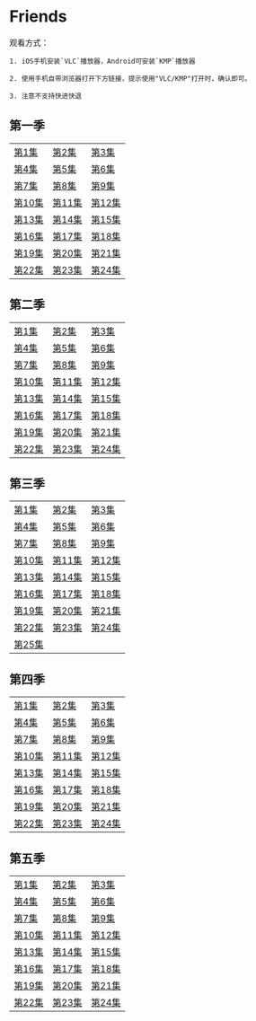 # Friends

观看方式：

	1. iOS手机安装`VLC`播放器，Android可安装`KMP`播放器
	
	2. 使用手机自带浏览器打开下方链接，提示使用"VLC/KMP"打开时，确认即可。

	3. 注意不支持快进快退
	
## 第一季

|   |   |   |
|---|---|---|
[第1集](rtmp://zhulongyixian.vicp.cc:8000/vod2//friends/1/1.mp4)|[第2集](rtmp://zhulongyixian.vicp.cc:8000/vod2//friends/1/2.mp4)|[第3集](rtmp://zhulongyixian.vicp.cc:8000/vod2//friends/1/3.mp4)
[第4集](rtmp://zhulongyixian.vicp.cc:8000/vod2//friends/1/4.mp4)|[第5集](rtmp://zhulongyixian.vicp.cc:8000/vod2//friends/1/5.mp4)|[第6集](rtmp://zhulongyixian.vicp.cc:8000/vod2//friends/1/6.mp4)
[第7集](rtmp://zhulongyixian.vicp.cc:8000/vod2//friends/1/7.mp4)|[第8集](rtmp://zhulongyixian.vicp.cc:8000/vod2//friends/1/8.mp4)|[第9集](rtmp://zhulongyixian.vicp.cc:8000/vod2//friends/1/9.mp4)
[第10集](rtmp://zhulongyixian.vicp.cc:8000/vod2//friends/1/10.mp4)|[第11集](rtmp://zhulongyixian.vicp.cc:8000/vod2//friends/1/11.mp4)|[第12集](rtmp://zhulongyixian.vicp.cc:8000/vod2//friends/1/12.mp4)
[第13集](rtmp://zhulongyixian.vicp.cc:8000/vod2//friends/1/13.mp4)|[第14集](rtmp://zhulongyixian.vicp.cc:8000/vod2//friends/1/14.mp4)|[第15集](rtmp://zhulongyixian.vicp.cc:8000/vod2//friends/1/15.mp4)
[第16集](rtmp://zhulongyixian.vicp.cc:8000/vod2//friends/1/16.mp4)|[第17集](rtmp://zhulongyixian.vicp.cc:8000/vod2//friends/1/17.mp4)|[第18集](rtmp://zhulongyixian.vicp.cc:8000/vod2//friends/1/18.mp4)
[第19集](rtmp://zhulongyixian.vicp.cc:8000/vod2//friends/1/19.mp4)|[第20集](rtmp://zhulongyixian.vicp.cc:8000/vod2//friends/1/20.mp4)|[第21集](rtmp://zhulongyixian.vicp.cc:8000/vod2//friends/1/21.mp4)
[第22集](rtmp://zhulongyixian.vicp.cc:8000/vod2//friends/1/22.mp4)|[第23集](rtmp://zhulongyixian.vicp.cc:8000/vod2//friends/1/23.mp4)|[第24集](rtmp://zhulongyixian.vicp.cc:8000/vod2//friends/1/24.mp4)

## 第二季

|   |   |   |
|---|---|---|
[第1集](rtmp://zhulongyixian.vicp.cc:8000/vod2//friends/2/1.mp4)|[第2集](rtmp://zhulongyixian.vicp.cc:8000/vod2//friends/2/2.mp4)|[第3集](rtmp://zhulongyixian.vicp.cc:8000/vod2//friends/2/3.mp4)
[第4集](rtmp://zhulongyixian.vicp.cc:8000/vod2//friends/2/4.mp4)|[第5集](rtmp://zhulongyixian.vicp.cc:8000/vod2//friends/2/5.mp4)|[第6集](rtmp://zhulongyixian.vicp.cc:8000/vod2//friends/2/6.mp4)
[第7集](rtmp://zhulongyixian.vicp.cc:8000/vod2//friends/2/7.mp4)|[第8集](rtmp://zhulongyixian.vicp.cc:8000/vod2//friends/2/8.mp4)|[第9集](rtmp://zhulongyixian.vicp.cc:8000/vod2//friends/2/9.mp4)
[第10集](rtmp://zhulongyixian.vicp.cc:8000/vod2//friends/2/10.mp4)|[第11集](rtmp://zhulongyixian.vicp.cc:8000/vod2//friends/2/11.mp4)|[第12集](rtmp://zhulongyixian.vicp.cc:8000/vod2//friends/2/12.mp4)
[第13集](rtmp://zhulongyixian.vicp.cc:8000/vod2//friends/2/13.mp4)|[第14集](rtmp://zhulongyixian.vicp.cc:8000/vod2//friends/2/14.mp4)|[第15集](rtmp://zhulongyixian.vicp.cc:8000/vod2//friends/2/15.mp4)
[第16集](rtmp://zhulongyixian.vicp.cc:8000/vod2//friends/2/16.mp4)|[第17集](rtmp://zhulongyixian.vicp.cc:8000/vod2//friends/2/17.mp4)|[第18集](rtmp://zhulongyixian.vicp.cc:8000/vod2//friends/2/18.mp4)
[第19集](rtmp://zhulongyixian.vicp.cc:8000/vod2//friends/2/19.mp4)|[第20集](rtmp://zhulongyixian.vicp.cc:8000/vod2//friends/2/20.mp4)|[第21集](rtmp://zhulongyixian.vicp.cc:8000/vod2//friends/2/21.mp4)
[第22集](rtmp://zhulongyixian.vicp.cc:8000/vod2//friends/2/22.mp4)|[第23集](rtmp://zhulongyixian.vicp.cc:8000/vod2//friends/2/23.mp4)|[第24集](rtmp://zhulongyixian.vicp.cc:8000/vod2//friends/2/24.mp4)



## 第三季

|   |   |   |
|---|---|---|
[第1集](rtmp://zhulongyixian.vicp.cc:8000/vod2//friends/3/1.mp4)|[第2集](rtmp://zhulongyixian.vicp.cc:8000/vod2//friends/3/2.mp4)|[第3集](rtmp://zhulongyixian.vicp.cc:8000/vod2//friends/3/3.mp4)
[第4集](rtmp://zhulongyixian.vicp.cc:8000/vod2//friends/3/4.mp4)|[第5集](rtmp://zhulongyixian.vicp.cc:8000/vod2//friends/3/5.mp4)|[第6集](rtmp://zhulongyixian.vicp.cc:8000/vod2//friends/3/6.mp4)
[第7集](rtmp://zhulongyixian.vicp.cc:8000/vod2//friends/3/7.mp4)|[第8集](rtmp://zhulongyixian.vicp.cc:8000/vod2//friends/3/8.mp4)|[第9集](rtmp://zhulongyixian.vicp.cc:8000/vod2//friends/3/9.mp4)
[第10集](rtmp://zhulongyixian.vicp.cc:8000/vod2//friends/3/10.mp4)|[第11集](rtmp://zhulongyixian.vicp.cc:8000/vod2//friends/3/11.mp4)|[第12集](rtmp://zhulongyixian.vicp.cc:8000/vod2//friends/3/12.mp4)
[第13集](rtmp://zhulongyixian.vicp.cc:8000/vod2//friends/3/13.mp4)|[第14集](rtmp://zhulongyixian.vicp.cc:8000/vod2//friends/3/14.mp4)|[第15集](rtmp://zhulongyixian.vicp.cc:8000/vod2//friends/3/15.mp4)
[第16集](rtmp://zhulongyixian.vicp.cc:8000/vod2//friends/3/16.mp4)|[第17集](rtmp://zhulongyixian.vicp.cc:8000/vod2//friends/3/17.mp4)|[第18集](rtmp://zhulongyixian.vicp.cc:8000/vod2//friends/3/18.mp4)
[第19集](rtmp://zhulongyixian.vicp.cc:8000/vod2//friends/3/19.mp4)|[第20集](rtmp://zhulongyixian.vicp.cc:8000/vod2//friends/3/20.mp4)|[第21集](rtmp://zhulongyixian.vicp.cc:8000/vod2//friends/3/21.mp4)
[第22集](rtmp://zhulongyixian.vicp.cc:8000/vod2//friends/3/22.mp4)|[第23集](rtmp://zhulongyixian.vicp.cc:8000/vod2//friends/3/23.mp4)|[第24集](rtmp://zhulongyixian.vicp.cc:8000/vod2//friends/3/24.mp4)
[第25集](rtmp://zhulongyixian.vicp.cc:8000/vod2//friends/3/25.mp4)|


## 第四季


|   |   |   |
|---|---|---|
[第1集](rtmp://zhulongyixian.vicp.cc:8000/vod2//friends/4/1.mp4)|[第2集](rtmp://zhulongyixian.vicp.cc:8000/vod2//friends/4/2.mp4)|[第3集](rtmp://zhulongyixian.vicp.cc:8000/vod2//friends/4/3.mp4)
[第4集](rtmp://zhulongyixian.vicp.cc:8000/vod2//friends/4/4.mp4)|[第5集](rtmp://zhulongyixian.vicp.cc:8000/vod2//friends/4/5.mp4)|[第6集](rtmp://zhulongyixian.vicp.cc:8000/vod2//friends/4/6.mp4)
[第7集](rtmp://zhulongyixian.vicp.cc:8000/vod2//friends/4/7.mp4)|[第8集](rtmp://zhulongyixian.vicp.cc:8000/vod2//friends/4/8.mp4)|[第9集](rtmp://zhulongyixian.vicp.cc:8000/vod2//friends/4/9.mp4)
[第10集](rtmp://zhulongyixian.vicp.cc:8000/vod2//friends/4/10.mp4)|[第11集](rtmp://zhulongyixian.vicp.cc:8000/vod2//friends/4/11.mp4)|[第12集](rtmp://zhulongyixian.vicp.cc:8000/vod2//friends/4/12.mp4)
[第13集](rtmp://zhulongyixian.vicp.cc:8000/vod2//friends/4/13.mp4)|[第14集](rtmp://zhulongyixian.vicp.cc:8000/vod2//friends/4/14.mp4)|[第15集](rtmp://zhulongyixian.vicp.cc:8000/vod2//friends/4/15.mp4)
[第16集](rtmp://zhulongyixian.vicp.cc:8000/vod2//friends/4/16.mp4)|[第17集](rtmp://zhulongyixian.vicp.cc:8000/vod2//friends/4/17.mp4)|[第18集](rtmp://zhulongyixian.vicp.cc:8000/vod2//friends/4/18.mp4)
[第19集](rtmp://zhulongyixian.vicp.cc:8000/vod2//friends/4/19.mp4)|[第20集](rtmp://zhulongyixian.vicp.cc:8000/vod2//friends/4/20.mp4)|[第21集](rtmp://zhulongyixian.vicp.cc:8000/vod2//friends/4/21.mp4)
[第22集](rtmp://zhulongyixian.vicp.cc:8000/vod2//friends/4/22.mp4)|[第23集](rtmp://zhulongyixian.vicp.cc:8000/vod2//friends/4/23.mp4)|[第24集](rtmp://zhulongyixian.vicp.cc:8000/vod2//friends/4/24.mp4)

## 第五季

|   |   |   |
|---|---|---|
[第1集](rtmp://zhulongyixian.vicp.cc:8000/vod2//friends/5/1.mp4)|[第2集](rtmp://zhulongyixian.vicp.cc:8000/vod2//friends/5/2.mp4)|[第3集](rtmp://zhulongyixian.vicp.cc:8000/vod2//friends/5/3.mp4)
[第4集](rtmp://zhulongyixian.vicp.cc:8000/vod2//friends/5/4.mp4)|[第5集](rtmp://zhulongyixian.vicp.cc:8000/vod2//friends/5/5.mp4)|[第6集](rtmp://zhulongyixian.vicp.cc:8000/vod2//friends/5/6.mp4)
[第7集](rtmp://zhulongyixian.vicp.cc:8000/vod2//friends/5/7.mp4)|[第8集](rtmp://zhulongyixian.vicp.cc:8000/vod2//friends/5/8.mp4)|[第9集](rtmp://zhulongyixian.vicp.cc:8000/vod2//friends/5/9.mp4)
[第10集](rtmp://zhulongyixian.vicp.cc:8000/vod2//friends/5/10.mp4)|[第11集](rtmp://zhulongyixian.vicp.cc:8000/vod2//friends/5/11.mp4)|[第12集](rtmp://zhulongyixian.vicp.cc:8000/vod2//friends/5/12.mp4)
[第13集](rtmp://zhulongyixian.vicp.cc:8000/vod2//friends/5/13.mp4)|[第14集](rtmp://zhulongyixian.vicp.cc:8000/vod2//friends/5/14.mp4)|[第15集](rtmp://zhulongyixian.vicp.cc:8000/vod2//friends/5/15.mp4)
[第16集](rtmp://zhulongyixian.vicp.cc:8000/vod2//friends/5/16.mp4)|[第17集](rtmp://zhulongyixian.vicp.cc:8000/vod2//friends/5/17.mp4)|[第18集](rtmp://zhulongyixian.vicp.cc:8000/vod2//friends/5/18.mp4)
[第19集](rtmp://zhulongyixian.vicp.cc:8000/vod2//friends/5/19.mp4)|[第20集](rtmp://zhulongyixian.vicp.cc:8000/vod2//friends/5/20.mp4)|[第21集](rtmp://zhulongyixian.vicp.cc:8000/vod2//friends/5/21.mp4)
[第22集](rtmp://zhulongyixian.vicp.cc:8000/vod2//friends/5/22.mp4)|[第23集](rtmp://zhulongyixian.vicp.cc:8000/vod2//friends/5/23.mp4)|[第24集](rtmp://zhulongyixian.vicp.cc:8000/vod2//friends/5/24.mp4)

